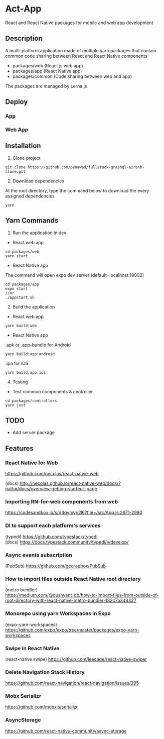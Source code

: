 # Act-App

React and React Native packages for mobile and web app development
  

## Description

A multi-platform application made of multiple yarn packages that contain common code sharing between React and React Native components

- packages/web (React.js web app)  
- packages/app (React Native app)  
- packages/common (Code sharing between web and app)  
  
The packages are managed by Lerna.js  
  
## Deploy  
  
### App  
  
### Web App  
  
## Installation
  
1. Clone project  

```
git clone https://github.com/benawad/fullstack-graphql-airbnb-clone.git
```
  
2. Download dependencies  
   
At the root directory, type the command below to download the every assigned dependencies
```
yarn
```
  
## Yarn Commands
  
1. Run the application in dev
  
- React web app  
    
```
cd packages/web  
yarn start
```
  
- React Native app    
  
The command will open expo dev server (default=localhost:19002)  
```
cd packages/app  
expo start  
//or
./appstart.sh
```
  
2. Build the application
  
- React web app   
  
```
yarn build:web    
```
  
- React Native app    
  
.apk or .app-bundle for Android  
```  
yarn build:app:android
```  
.ipa for iOS  
```  
yarn build:app:ios
```  
  
4. Testing  
  
* Test common components & controller  
  
```
cd packages/controllers  
yarn jest  
```
  
## TODO  
- Add server package  

## Features
  
### React Native for Web
https://github.com/necolas/react-native-web  
  
(docs) http://necolas.github.io/react-native-web/docs/?path=/docs/overview-getting-started--page  
  
### Importing RN-for-web components from web
https://codesandbox.io/s/q4qymyp2l6?file=/src/App.js:2971-2980  
  
### DI to support each platform's services
(typedi) https://github.com/typestack/typedi   
(docs) https://docs.typestack.community/typedi/v/develop/  
  
### Async events subscription
(PubSub) https://github.com/georapbox/PubSub  
  
### How to import files outside React Native root directory
(metro bundler)  
https://medium.com/@dushyant_db/how-to-import-files-from-outside-of-root-directory-with-react-native-metro-bundler-18207a348427  
   
### Monorepo using yarn Workspaces in Expo
(expo-yarn-workspaces) https://github.com/expo/expo/tree/master/packages/expo-yarn-workspaces  
  
### Swipe in React Native
(react-native swipe) https://github.com/leecade/react-native-swiper  
  
### Delete Navigation Stack History
https://github.com/react-navigation/react-navigation/issues/295  

### Mobx Serializr
https://github.com/mobxjs/serializr  

### AsyncStorage
https://github.com/react-native-community/async-storage
